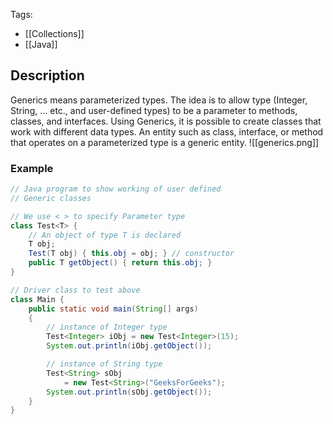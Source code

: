 Tags: 
- [[Collections]]
- [[Java]]
## Description
Generics means parameterized types. The idea is to allow type (Integer, String, … etc., and user-defined types) to be a parameter to methods, classes, and interfaces. Using Generics, it is possible to create classes that work with different data types. An entity such as class, interface, or method that operates on a parameterized type is a generic entity.
![[generics.png]]
### Example
```java
// Java program to show working of user defined
// Generic classes

// We use < > to specify Parameter type
class Test<T> {
	// An object of type T is declared
	T obj;
	Test(T obj) { this.obj = obj; } // constructor
	public T getObject() { return this.obj; }
}

// Driver class to test above
class Main {
	public static void main(String[] args)
	{
		// instance of Integer type
		Test<Integer> iObj = new Test<Integer>(15);
		System.out.println(iObj.getObject());

		// instance of String type
		Test<String> sObj
			= new Test<String>("GeeksForGeeks");
		System.out.println(sObj.getObject());
	}
}

```